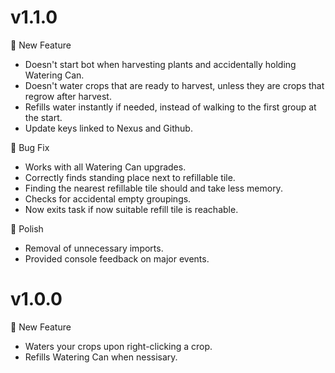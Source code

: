 # v1.1.0

🚀 New Feature

- Doesn't start bot when harvesting plants and accidentally holding Watering Can.
- Doesn't water crops that are ready to harvest, unless they are crops that regrow after harvest.
- Refills water instantly if needed, instead of walking to the first group at the start.
- Update keys linked to Nexus and Github.

🐛 Bug Fix

- Works with all Watering Can upgrades.
- Correctly finds standing place next to refillable tile.
- Finding the nearest refillable tile should and take less memory.
- Checks for accidental empty groupings.
- Now exits task if now suitable refill tile is reachable.

💅 Polish

- Removal of unnecessary imports.
- Provided console feedback on major events.

# v1.0.0

🚀 New Feature

- Waters your crops upon right-clicking a crop.
- Refills Watering Can when nessisary.
